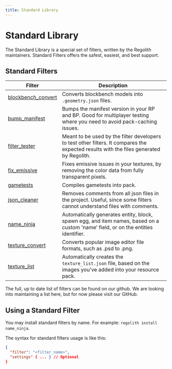 ```yaml
---
title: Standard Library
---
```


<!-- This page is auto-generated. To edit it, you'll need to change the filter_fetch.py -->

# Standard Library

The Standard Library is a special set of filters, written by the Regolith maintainers. Standard Filters offers the safest, easiest, and best support. 

## Standard Filters

| Filter | Description |
| ------ | ----------- |
| [blockbench_convert](https://github.com/Bedrock-OSS/regolith-filters/tree/master/blockbench_convert) | Converts blockbench models into `.geometry.json` files. |
| [bump_manifest](https://github.com/Bedrock-OSS/regolith-filters/tree/master/bump_manifest) | Bumps the manifest version in your RP and BP. Good for multiplayer testing where you need to avoid pack-caching issues. |
| [filter_tester](https://github.com/Bedrock-OSS/regolith-filters/tree/master/filter_tester) | Meant to be used by the filter developers to test other filters. It compares the expected results with the files generated by Regolith. |
| [fix_emissive](https://github.com/Bedrock-OSS/regolith-filters/tree/master/fix_emissive) | Fixes emissive issues in your textures, by removing the color data from fully transparent pixels. |
| [gametests](https://github.com/Bedrock-OSS/regolith-filters/tree/master/gametests) | Compiles gametests into pack. |
| [json_cleaner](https://github.com/Bedrock-OSS/regolith-filters/tree/master/json_cleaner) | Removes comments from all json files in the project. Useful, since some filters cannot understand files with comments. |
| [name_ninja](https://github.com/Bedrock-OSS/regolith-filters/tree/master/name_ninja) | Automatically generates entity, block, spawn egg, and item names, based on a custom 'name' field, or on the entities identifier. |
| [texture_convert](https://github.com/Bedrock-OSS/regolith-filters/tree/master/texture_convert) | Converts popular image editor file formats, such as .psd to .png. |
| [texture_list](https://github.com/Bedrock-OSS/regolith-filters/tree/master/texture_list) | Automatically creates the `texture_list.json` file, based on the images you've added into your resource pack. |

The full, up to date list of filters can be found on our github. We are looking into maintaining a list here, but for now please visit our GitHub. 

## Using a Standard Filter

You may install standard filters by name. For example: `regolith install name_ninja`.

The syntax for standard filters usage is like this:

```json
{
  "filter": "<filter_name>",
  "settings" { ... } // Optional
}
```

